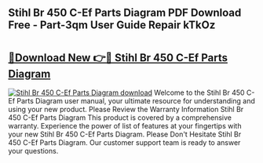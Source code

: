 ## Stihl Br 450 C-Ef Parts Diagram PDF Download Free - Part-3qm User Guide Repair kTkOz

# <h2><a href="http://dfi0hdq.blite.top/?on=Stihl+Br+450+C-Ef+Parts+Diagram">🔗Download New 👉🔴 Stihl Br 450 C-Ef Parts Diagram</a></h2>

[![Stihl Br 450 C-Ef Parts Diagram download](https://i.imgur.com/lujVjoI.png)](http://dfi0hdq.blite.top/?on=Stihl+Br+450+C-Ef+Parts+Diagram)
Welcome to the Stihl Br 450 C-Ef Parts Diagram user manual, your ultimate resource for understanding and using your new product. Please Review the Warranty Information Stihl Br 450 C-Ef Parts Diagram This product is covered by a comprehensive warranty. Experience the power of list of features at your fingertips with your new Stihl Br 450 C-Ef Parts Diagram. Please Don't Hesitate Stihl Br 450 C-Ef Parts Diagram. Our customer support team is ready to answer your questions.
